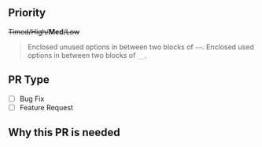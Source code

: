 ## Priority
~~Timed/High/~~__Med__~~/Low~~
> Enclosed unused options in between two blocks of `~~`. Enclosed used options in between two blocks of `__`.

## PR Type
- [ ] Bug Fix
- [ ] Feature Request

## Why this PR is needed
